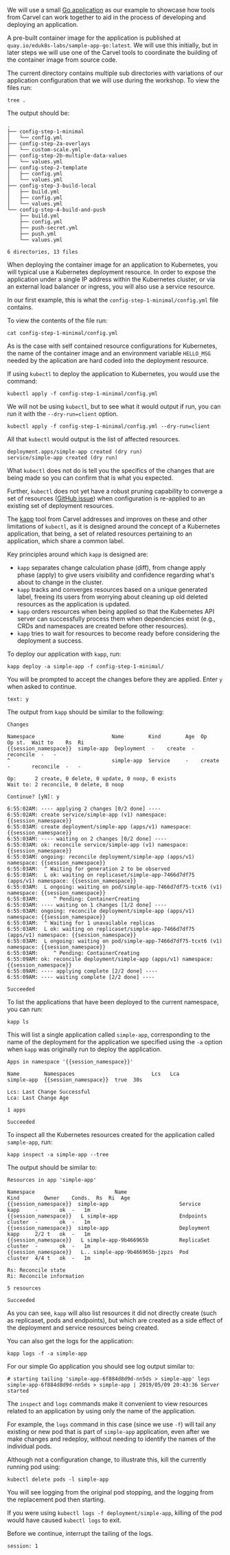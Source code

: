 We will use a small [Go application](https://github.com/eduk8s-labs/sample-app-go) as our example to showcase how tools from Carvel can work together to aid in the process of developing and deploying an application.

A pre-built container image for the application is published at `quay.io/eduk8s-labs/sample-app-go:latest`. We will use this initially, but in later steps we will use one of the Carvel tools to coordinate the building of the container image from source code.

The current directory contains multiple sub directories with variations of our application configuration that we will use during the workshop. To view the files run:

```execute
tree .
```

The output should be:

```
.
├── config-step-1-minimal
│   └── config.yml
├── config-step-2a-overlays
│   └── custom-scale.yml
├── config-step-2b-multiple-data-values
│   └── values.yml
├── config-step-2-template
│   ├── config.yml
│   └── values.yml
├── config-step-3-build-local
│   ├── build.yml
│   ├── config.yml
│   └── values.yml
└── config-step-4-build-and-push
    ├── build.yml
    ├── config.yml
    ├── push-secret.yml
    ├── push.yml
    └── values.yml

6 directories, 13 files
```

When deploying the container image for an application to Kubernetes, you will typical use a Kubernetes deployment resource. In order to expose the application under a single IP address within the Kubernetes cluster, or via an external load balancer or ingress, you will also use a service resource.

In our first example, this is what the `config-step-1-minimal/config.yml` file contains.

To view the contents of the file run:

```execute
cat config-step-1-minimal/config.yml
```

As is the case with self contained resource configurations for Kubernetes, the name of the container image and an environment variable `HELLO_MSG` needed by the aplication are hard coded into the deployment resource.

If using `kubectl` to deploy the application to Kubernetes, you would use the command:

```
kubectl apply -f config-step-1-minimal/config.yml
```

We will not be using `kubectl`, but to see what it would output if run, you can run it with the `--dry-run=client` option.

```execute
kubectl apply -f config-step-1-minimal/config.yml --dry-run=client
```

All that `kubectl` would output is the list of affected resources.

```
deployment.apps/simple-app created (dry run)
service/simple-app created (dry run)
```

What `kubectl` does not do is tell you the specifics of the changes that are being made so you can confirm that is what you expected.

Further, `kubectl` does not yet have a robust pruning capability to converge a set of resources ([GitHub issue](https://github.com/kubernetes/kubectl/issues/572)) when configuration is re-applied to an existing set of deployment resources.

The [kapp](https://get-kapp.io/) tool from Carvel addresses and improves on these and other limitations of `kubectl`, as it is designed around the concept of a Kubernetes application, that being, a set of related resources pertaining to an application, which share a common label.

Key principles around which `kapp` is designed are:

* `kapp` separates change calculation phase (diff), from change apply phase (apply) to give users visibility and confidence regarding what's about to change in the cluster.
* `kapp` tracks and converges resources based on a unique generated label, freeing its users from worrying about cleaning up old deleted resources as the application is updated.
* `kapp` orders resources when being applied so that the Kubernetes API server can successfully process them when dependencies exist (e.g., CRDs and namespaces are created before other resources).
* `kapp` tries to wait for resources to become ready before considering the deployment a success.

To deploy our application with `kapp`, run:

```execute
kapp deploy -a simple-app -f config-step-1-minimal/
```

You will be prompted to accept the changes before they are applied. Enter `y` when asked to continue.

```terminal:input
text: y
```

The output from `kapp` should be similar to the following:

```
Changes

Namespace                         Name        Kind        Age  Op      Op st.  Wait to    Rs  Ri  
{{session_namespace}}  simple-app  Deployment  -    create  -       reconcile  -   -  
^                                 simple-app  Service     -    create  -       reconcile  -   -  

Op:      2 create, 0 delete, 0 update, 0 noop, 0 exists
Wait to: 2 reconcile, 0 delete, 0 noop

Continue? [yN]: y

6:55:02AM: ---- applying 2 changes [0/2 done] ----
6:55:02AM: create service/simple-app (v1) namespace: {{session_namespace}}
6:55:03AM: create deployment/simple-app (apps/v1) namespace: {{session_namespace}}
6:55:03AM: ---- waiting on 2 changes [0/2 done] ----
6:55:03AM: ok: reconcile service/simple-app (v1) namespace: {{session_namespace}}
6:55:03AM: ongoing: reconcile deployment/simple-app (apps/v1) namespace: {{session_namespace}}
6:55:03AM:  ^ Waiting for generation 2 to be observed
6:55:03AM:  L ok: waiting on replicaset/simple-app-7466d7df75 (apps/v1) namespace: {{session_namespace}}
6:55:03AM:  L ongoing: waiting on pod/simple-app-7466d7df75-tcxt6 (v1) namespace: {{session_namespace}}
6:55:03AM:     ^ Pending: ContainerCreating
6:55:03AM: ---- waiting on 1 changes [1/2 done] ----
6:55:03AM: ongoing: reconcile deployment/simple-app (apps/v1) namespace: {{session_namespace}}
6:55:03AM:  ^ Waiting for 1 unavailable replicas
6:55:03AM:  L ok: waiting on replicaset/simple-app-7466d7df75 (apps/v1) namespace: {{session_namespace}}
6:55:03AM:  L ongoing: waiting on pod/simple-app-7466d7df75-tcxt6 (v1) namespace: {{session_namespace}}
6:55:03AM:     ^ Pending: ContainerCreating
6:55:09AM: ok: reconcile deployment/simple-app (apps/v1) namespace: {{session_namespace}}
6:55:09AM: ---- applying complete [2/2 done] ----
6:55:09AM: ---- waiting complete [2/2 done] ----

Succeeded
```

To list the applications that have been deployed to the current namespace, you can run:

```execute-1
kapp ls
```

This will list a single application called `simple-app`, corresponding to the name of the deployment for the application we specified using the `-a` option when `kapp` was originally run to deploy the application.

```
Apps in namespace '{{session_namespace}}'

Name        Namespaces                         Lcs   Lca
simple-app  {{session_namespace}}  true  30s

Lcs: Last Change Successful
Lca: Last Change Age

1 apps

Succeeded
```

To inspect all the Kubernetes resources created for the application called `sample-app`, run:

```execute
kapp inspect -a simple-app --tree
```

The output should be similar to:

```
Resources in app 'simple-app'

Namespace                          Name                             Kind        Owner    Conds.  Rs  Ri  Age
{{session_namespace}}  simple-app                       Service     kapp     -       ok  -   1m
{{session_namespace}}   L simple-app                    Endpoints   cluster  -       ok  -   1m
{{session_namespace}}  simple-app                       Deployment  kapp     2/2 t   ok  -   1m
{{session_namespace}}   L simple-app-9b466965b          ReplicaSet  cluster  -       ok  -   1m
{{session_namespace}}   L.. simple-app-9b466965b-jzpzs  Pod         cluster  4/4 t   ok  -   1m

Rs: Reconcile state
Ri: Reconcile information

5 resources

Succeeded
```

As you can see, `kapp` will also list resources it did not directly create (such as replicaset, pods and endpoints), but which are created as a side effect of the deployment and service resources being created.

You can also get the logs for the application:

```execute
kapp logs -f -a simple-app
```

For our simple Go application you should see log output similar to:

```
# starting tailing 'simple-app-6f884d8d9d-nn5ds > simple-app' logs
simple-app-6f884d8d9d-nn5ds > simple-app | 2019/05/09 20:43:36 Server started
```

The `inspect` and `logs` commands make it convenient to view resources related to an application by using only the name of the application.

For example, the `logs` command in this case (since we use `-f`) will tail any existing or new pod that is part of `simple-app` application, even after we make changes and redeploy, without needing to identify the names of the individual pods.

Although not a configuration change, to illustrate this, kill the currently running pod using:

```execute-2
kubectl delete pods -l simple-app
```

You will see logging from the original pod stopping, and the logging from the replacement pod then starting.

If you were using `kubectl logs -f deployment/simple-app`, killing of the pod would have caused `kubectl logs` to exit.

Before we continue, interrupt the tailing of the logs.

```terminal:interrupt
session: 1
```
